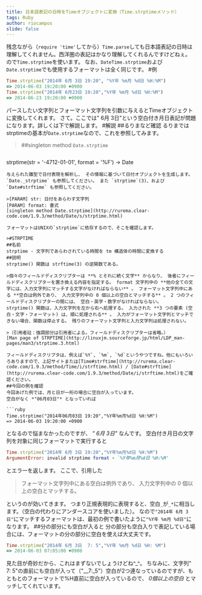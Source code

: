 ```yaml
---
title: 日本語表記の日時をTimeオブジェクトに変換（Time.strptimeメソッド）
tags: Ruby
author: riocampos
slide: false
---
```

残念ながら（`require 'time'`してから）`Time.parse`しても日本語表記の日時は理解してくれません。西洋圏の表記はかなり理解してくれるんですけどねぇ。
ので`Time.strptime`を使います。
なお、`DateTime.strptime`および`Date.strptime`でも使用するフォーマットは全く同じです。
#例

```ruby
Time.strptime("2014年 6月 3日 19:20", "%Y年 %m月 %d日 %H:%M")
=> 2014-06-03 19:20:00 +0900
Time.strptime("2014年 6月23日 19:20","%Y年 %m月 %d日 %H:%M")
=> 2014-06-23 19:20:00 +0900
```
パースしたい文字列とフォーマット文字列を引数に与えるとTimeオブジェクトに変換してくれます。
さて。ここでは" 6月 3日"という空白付き月日表記が問題になります。詳しくは下で解説します。
#解説
##るりまなど確認
るりまではstrptimeの基本が`Date.strptime`なので、これを参照してみます。
>##singleton method `Date.strptime`

>```ruby
strptime(str = '-4712-01-01', format = '%F') -> Date
```
与えられた雛型で日付表現を解析し、 その情報に基づいて日付オブジェクトを生成します。
`Date._strptime` も参照してください。 また `strptime`(3)、および `Date#strftime` も参照してください。

>[PARAM] str: 日付をあらわす文字列
[PARAM] format: 書式
[singleton method Date.strptime](http://rurema.clear-code.com/1.9.3/method/Date/s/strptime.html)

フォーマットはUNIXの`strptime`に依存するので、そこを確認します。

>#STRPTIME
##名前
strptime - 文字列であらわされている時間を tm 構造体の時間に変換する  
##説明
strptime() 関数は strftime(3) の逆関数である。

>個々のフィールドディスクリプターは **% とそれに続く文字** からなり、 後者にフィールドディスクリプターを置き換える内容を指定する。 format 文字列中の **他の全ての文字には、入力文字列にマッチする文字がなければならない** 。 フォーマット文字列中にある **空白は例外であり、 入力文字列中の 0 個以上の空白とマッチする** 。 2 つのフィールドディスクリプターの間には、 空白・英字・数字がなければならない。
strptime() 関数は、入力文字列を左から右へ処理する。 入力された **3 つの要素 (空白・文字・フォーマット) は、順に処理される** 。 入力がフォーマット文字列とマッチできない場合、関数は停止する。 残りのフォーマット文字列と入力文字列は処理されない。

>（引用者註：強調部分は引用者による。フィールドディスクリプターは省略。）
[Man page of STRPTIME](http://linuxjm.sourceforge.jp/html/LDP_man-pages/man3/strptime.3.html)

フィールドディスクリプタは、例えば`%Y`, `%m`, `%d`というやつですね。他にもいろいろありますので、上記サイトまたは[Time#strftime](http://rurema.clear-code.com/1.9.3/method/Time/i/strftime.html) / [Date#strftime](http://rurema.clear-code.com/1.9.3/method/Date/i/strftime.html)をご確認ください。
##今回の例を確認
今回あげた例では、月と日が一桁の場合に空白が入っています。
空白がなく *"06月03日"* となっていれば

```ruby
Time.strptime("2014年06月03日 19:20","%Y年%m月%d日 %H:%M")
=> 2014-06-03 19:20:00 +0900
```
となるので悩まなかったのですが、 *" 6月 3日"* なんです。
空白付き月日の文字列を対象に同じフォーマットで実行すると

```ruby
Time.strptime("2014年 6月 3日 19:20","%Y年%m月%d日 %H:%M")
ArgumentError: invalid strptime format - `%Y年%m月%d日 %H:%M'
```
とエラーを返します。
ここで、引用した
>フォーマット文字列中にある空白は例外であり、 入力文字列中の 0 個以上の空白とマッチする。 

というのが効いてきます。
つまり正規表現的に表現すると、空白`_`が`_*`に相当します。（空白の代わりにアンダースコアを使いました）。
なので`"2014年 6月 3日"`にマッチするフォーマットは、最初の例で書いたように`"%Y年 %m月 %d日"`になります。
##分の部分にも空白が入ると
分の部分も空白入りで表記している場合には、フォーマットの分の部分に空白を使えば大丈夫です。

```ruby
Time.strptime("2014年 6月 3日  7: 5","%Y年 %m月 %d日 %H: %M")
=> 2014-06-03 07:05:00 +0900
```
見た目が奇妙だから、これはまずないでしょうけどね^_^。
ちなみに、文字列" 7: 5"の直前にも空白が入って（"__7:_5"）空白が2つ連なっているのですが、もともとのフォーマットで%H直前に空白が入っているので、 *0個以上の空白* とマッチしてくれています。

